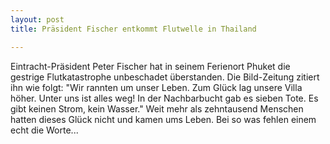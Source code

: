 ```yaml
---
layout: post
title: Präsident Fischer entkommt Flutwelle in Thailand

---
```


Eintracht-Präsident Peter Fischer hat in seinem Ferienort Phuket die gestrige Flutkatastrophe unbeschadet überstanden. Die Bild-Zeitung zitiert ihn wie folgt: "Wir rannten um unser Leben. Zum Glück lag unsere Villa höher. Unter uns ist alles weg! In der Nachbarbucht gab es sieben Tote. Es gibt keinen Strom, kein Wasser." Weit mehr als zehntausend Menschen hatten dieses Glück nicht und kamen ums Leben. Bei so was fehlen einem echt die Worte...


